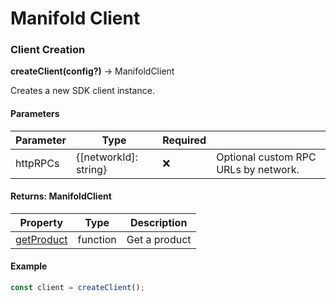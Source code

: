 # Manifold Client

### Client Creation

**createClient(config?)** → ManifoldClient&#x20;

Creates a new SDK client instance.

#### Parameters

| Parameter | Type                   | Required |                                      |
| --------- | ---------------------- | -------- | ------------------------------------ |
| httpRPCs  | {\[networkId]: string} | ❌        | Optional custom RPC URLs by network. |

#### Returns: ManifoldClient

| Property                    | Type     | Description   |
| --------------------------- | -------- | ------------- |
| [getProduct](getproduct.md) | function | Get a product |

#### Example

```jsx
const client = createClient();
```
